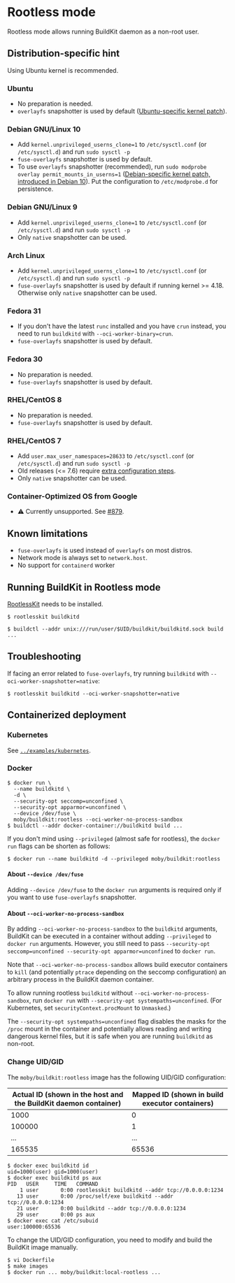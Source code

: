 # Rootless mode

Rootless mode allows running BuildKit daemon as a non-root user.

## Distribution-specific hint
Using Ubuntu kernel is recommended.

### Ubuntu
* No preparation is needed.
* `overlayfs` snapshotter is used by default ([Ubuntu-specific kernel patch](https://kernel.ubuntu.com/git/ubuntu/ubuntu-bionic.git/commit/fs/overlayfs?id=3b7da90f28fe1ed4b79ef2d994c81efbc58f1144)).

### Debian GNU/Linux 10
* Add `kernel.unprivileged_userns_clone=1` to `/etc/sysctl.conf` (or `/etc/sysctl.d`) and run `sudo sysctl -p`
* `fuse-overlayfs` snapshotter is used by default.
* To use `overlayfs` snapshotter (recommended), run `sudo modprobe overlay permit_mounts_in_userns=1` ([Debian-specific kernel patch, introduced in Debian 10](https://salsa.debian.org/kernel-team/linux/blob/283390e7feb21b47779b48e0c8eb0cc409d2c815/debian/patches/debian/overlayfs-permit-mounts-in-userns.patch)). Put the configuration to `/etc/modprobe.d` for persistence.

### Debian GNU/Linux 9
* Add `kernel.unprivileged_userns_clone=1` to `/etc/sysctl.conf` (or `/etc/sysctl.d`) and run `sudo sysctl -p`
* Only `native` snapshotter can be used.

### Arch Linux
* Add `kernel.unprivileged_userns_clone=1` to `/etc/sysctl.conf` (or `/etc/sysctl.d`) and run `sudo sysctl -p`
* `fuse-overlayfs` snapshotter is used by default if running kernel >= 4.18.
  Otherwise only `native` snapshotter can be used.

### Fedora 31
* If you don't have the latest `runc` installed and you have `crun` instead, you need to run `buildkitd` with `--oci-worker-binary=crun`.
* `fuse-overlayfs` snapshotter is used by default.

### Fedora 30
* No preparation is needed.
* `fuse-overlayfs` snapshotter is used by default.

### RHEL/CentOS 8
* No preparation is needed.
* `fuse-overlayfs` snapshotter is used by default.

### RHEL/CentOS 7
* Add `user.max_user_namespaces=28633` to `/etc/sysctl.conf` (or `/etc/sysctl.d`) and run `sudo sysctl -p`
* Old releases (<= 7.6) require [extra configuration steps](https://github.com/moby/moby/pull/40076).
* Only `native` snapshotter can be used.

### Container-Optimized OS from Google
* :warning: Currently unsupported. See [#879](https://github.com/moby/buildkit/issues/879).

## Known limitations
* `fuse-overlayfs` is used instead of `overlayfs` on most distros.
* Network mode is always set to `network.host`.
* No support for `containerd` worker

## Running BuildKit in Rootless mode

[RootlessKit](https://github.com/rootless-containers/rootlesskit/) needs to be installed.

```console
$ rootlesskit buildkitd
```

```console
$ buildctl --addr unix:///run/user/$UID/buildkit/buildkitd.sock build ...
```

## Troubleshooting
If facing an error related to `fuse-overlayfs`, try running `buildkitd` with `--oci-worker-snapshotter=native`:

```console
$ rootlesskit buildkitd --oci-worker-snapshotter=native
```

## Containerized deployment

### Kubernetes
See [`../examples/kubernetes`](../examples/kubernetes).

### Docker

```console
$ docker run \
  --name buildkitd \
  -d \
  --security-opt seccomp=unconfined \
  --security-opt apparmor=unconfined \
  --device /dev/fuse \
  moby/buildkit:rootless --oci-worker-no-process-sandbox
$ buildctl --addr docker-container://buildkitd build ...
```

If you don't mind using `--privileged` (almost safe for rootless), the `docker run` flags can be shorten as follows:

```console
$ docker run --name buildkitd -d --privileged moby/buildkit:rootless
```

#### About `--device /dev/fuse`
Adding `--device /dev/fuse` to the `docker run` arguments is required only if you want to use `fuse-overlayfs` snapshotter.

#### About `--oci-worker-no-process-sandbox`

By adding `--oci-worker-no-process-sandbox` to the `buildkitd` arguments, BuildKit can be executed in a container without adding `--privileged` to `docker run` arguments.
However, you still need to pass `--security-opt seccomp=unconfined --security-opt apparmor=unconfined` to `docker run`.

Note that `--oci-worker-no-process-sandbox` allows build executor containers to `kill` (and potentially `ptrace` depending on the seccomp configuration) an arbitrary process in the BuildKit daemon container.

To allow running rootless `buildkitd` without `--oci-worker-no-process-sandbox`, run `docker run` with `--security-opt systempaths=unconfined`. (For Kubernetes, set `securityContext.procMount` to `Unmasked`.)

The `--security-opt systempaths=unconfined` flag disables the masks for the `/proc` mount in the container and potentially allows reading and writing dangerous kernel files, but it is safe when you are running `buildkitd` as non-root.

### Change UID/GID

The `moby/buildkit:rootless` image has the following UID/GID configuration:

Actual ID (shown in the host and the BuildKit daemon container)| Mapped ID (shown in build executor containers)
----------|----------
1000      | 0
100000    | 1
...       | ...
165535    | 65536

```
$ docker exec buildkitd id
uid=1000(user) gid=1000(user)
$ docker exec buildkitd ps aux
PID   USER     TIME   COMMAND
    1 user       0:00 rootlesskit buildkitd --addr tcp://0.0.0.0:1234
   13 user       0:00 /proc/self/exe buildkitd --addr tcp://0.0.0.0:1234
   21 user       0:00 buildkitd --addr tcp://0.0.0.0:1234
   29 user       0:00 ps aux
$ docker exec cat /etc/subuid
user:100000:65536
```

To change the UID/GID configuration, you need to modify and build the BuildKit image manually.
```
$ vi Dockerfile
$ make images
$ docker run ... moby/buildkit:local-rootless ...
```

